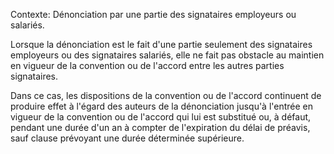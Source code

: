 Contexte: Dénonciation par une partie des signataires employeurs ou salariés.

Lorsque la dénonciation est le fait d'une partie seulement des signataires employeurs ou des signataires salariés, elle ne fait pas obstacle au maintien en vigueur de la convention ou de l'accord entre les autres parties signataires.

Dans ce cas, les dispositions de la convention ou de l'accord continuent de produire effet à l'égard des auteurs de la dénonciation jusqu'à l'entrée en vigueur de la convention ou de l'accord qui lui est substitué ou, à défaut, pendant une durée d'un an à compter de l'expiration du délai de préavis, sauf clause prévoyant une durée déterminée supérieure.